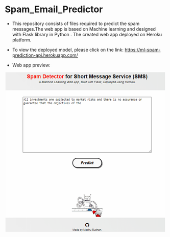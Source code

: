 # Spam_Email_Predictor

- This repository consists of files required to predict the spam messages.The web app is based on Machine learning  and designed with Flask library in Python . The created web app deployed on Heroku platform.
- To view the deployed model, please click on the link: <https://ml-spam-prediction-api.herokuapp.com/>

- Web app preview:

<p align="center">
  <img width="500" height="500" src="spamdetection.gif">
</p>


